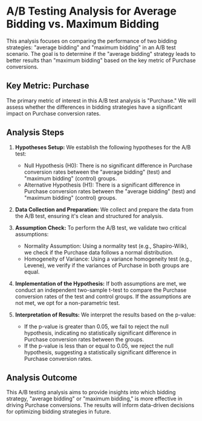 # A/B Testing Analysis for Average Bidding vs. Maximum Bidding

This analysis focuses on comparing the performance of two bidding strategies: "average bidding" and "maximum bidding" in an A/B test scenario. The goal is to determine if the "average bidding" strategy leads to better results than "maximum bidding" based on the key metric of Purchase conversions.

## Key Metric: Purchase

The primary metric of interest in this A/B test analysis is "Purchase." We will assess whether the differences in bidding strategies have a significant impact on Purchase conversion rates.

## Analysis Steps

1. **Hypotheses Setup:** We establish the following hypotheses for the A/B test:

   - Null Hypothesis (H0): There is no significant difference in Purchase conversion rates between the "average bidding" (test) and "maximum bidding" (control) groups.
   - Alternative Hypothesis (H1): There is a significant difference in Purchase conversion rates between the "average bidding" (test) and "maximum bidding" (control) groups.
2. **Data Collection and Preparation:** We collect and prepare the data from the A/B test, ensuring it's clean and structured for analysis.
3. **Assumption Check:** To perform the A/B test, we validate two critical assumptions:

   - Normality Assumption: Using a normality test (e.g., Shapiro-Wilk), we check if the Purchase data follows a normal distribution.
   - Homogeneity of Variance: Using a variance homogeneity test (e.g., Levene), we verify if the variances of Purchase in both groups are equal.
4. **Implementation of the Hypothesis:** If both assumptions are met, we conduct an independent two-sample t-test to compare the Purchase conversion rates of the test and control groups. If the assumptions are not met, we opt for a non-parametric test.
5. **Interpretation of Results:** We interpret the results based on the p-value:

   - If the p-value is greater than 0.05, we fail to reject the null hypothesis, indicating no statistically significant difference in Purchase conversion rates between the groups.
   - If the p-value is less than or equal to 0.05, we reject the null hypothesis, suggesting a statistically significant difference in Purchase conversion rates.

## Analysis Outcome

This A/B testing analysis aims to provide insights into which bidding strategy, "average bidding" or "maximum bidding," is more effective in driving Purchase conversions. The results will inform data-driven decisions for optimizing bidding strategies in future.
